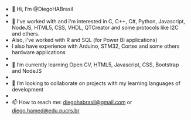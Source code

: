 - 👋 Hi, I’m @DiegoHABrasil
- 
- 👀 I've worked with and i'm interested in C, C++, C#, Python, Javascript, NodeJS, HTML5,  CSS, VHDL, QTCreator and some protocols like I2C and others.
- Also, i've worked with R and SQL (for Power BI applications)
- I also have experience with Arduino, STM32, Cortex and some others hardware applications
- 
- 🌱 I’m currently learning Open CV, HTML5, Javascript, CSS, Bootstrap and NodeJS
- 
- 💞️ I’m looking to collaborate on projects with my learning languages of development
- 
- 📫 How to reach me: diegohabrasil@gmail.com or diego.hamed@edu.pucrs.br

<!---
DiegoHABrasil/DiegoHABrasil is a ✨ special ✨ repository because its `README.md` (this file) appears on your GitHub profile.
You can click the Preview link to take a look at your changes.
--->
